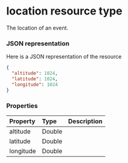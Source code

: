 # location resource type

The location of an event.

### JSON representation

Here is a JSON representation of the resource

<!-- {
  "blockType": "resource",
  "optionalProperties": [

  ],
  "@odata.type": "microsoft.graph.location"
}-->

```json
{
  "altitude": 1024,
  "latitude": 1024,
  "longitude": 1024
}

```
### Properties
| Property	   | Type	|Description|
|:---------------|:--------|:----------|
|altitude|Double||
|latitude|Double||
|longitude|Double||

<!-- uuid: 42f621df-2674-4ed7-9ec6-8c387a65746d
2015-10-15 16:49:29 UTC -->
<!-- {
  "type": "#page.annotation",
  "description": "location resource",
  "keywords": "",
  "section": "documentation",
  "tocPath": ""
}-->
